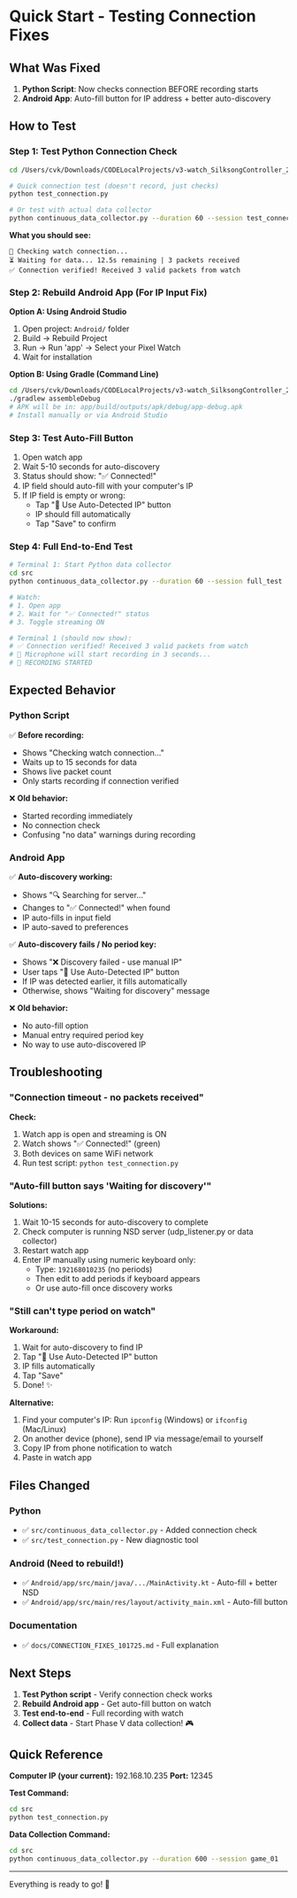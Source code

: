 # Quick Start - Testing Connection Fixes

## What Was Fixed

1. **Python Script**: Now checks connection BEFORE recording starts
2. **Android App**: Auto-fill button for IP address + better auto-discovery

## How to Test

### Step 1: Test Python Connection Check

```bash
cd /Users/cvk/Downloads/CODELocalProjects/v3-watch_SilksongController_25TPE/src

# Quick connection test (doesn't record, just checks)
python test_connection.py

# Or test with actual data collector
python continuous_data_collector.py --duration 60 --session test_connection
```

**What you should see:**
```
📱 Checking watch connection...
⏳ Waiting for data... 12.5s remaining | 3 packets received
✅ Connection verified! Received 3 valid packets from watch
```

### Step 2: Rebuild Android App (For IP Input Fix)

**Option A: Using Android Studio**
1. Open project: `Android/` folder
2. Build → Rebuild Project
3. Run → Run 'app' → Select your Pixel Watch
4. Wait for installation

**Option B: Using Gradle (Command Line)**
```bash
cd /Users/cvk/Downloads/CODELocalProjects/v3-watch_SilksongController_25TPE/Android
./gradlew assembleDebug
# APK will be in: app/build/outputs/apk/debug/app-debug.apk
# Install manually or via Android Studio
```

### Step 3: Test Auto-Fill Button

1. Open watch app
2. Wait 5-10 seconds for auto-discovery
3. Status should show: "✅ Connected!"
4. IP field should auto-fill with your computer's IP
5. If IP field is empty or wrong:
   - Tap "📡 Use Auto-Detected IP" button
   - IP should fill automatically
   - Tap "Save" to confirm

### Step 4: Full End-to-End Test

```bash
# Terminal 1: Start Python data collector
cd src
python continuous_data_collector.py --duration 60 --session full_test

# Watch:
# 1. Open app
# 2. Wait for "✅ Connected!" status
# 3. Toggle streaming ON

# Terminal 1 (should now show):
# ✅ Connection verified! Received 3 valid packets from watch
# 🎤 Microphone will start recording in 3 seconds...
# 🔴 RECORDING STARTED
```

## Expected Behavior

### Python Script
✅ **Before recording:**
- Shows "Checking watch connection..."
- Waits up to 15 seconds for data
- Shows live packet count
- Only starts recording if connection verified

❌ **Old behavior:**
- Started recording immediately
- No connection check
- Confusing "no data" warnings during recording

### Android App
✅ **Auto-discovery working:**
- Shows "🔍 Searching for server..."
- Changes to "✅ Connected!" when found
- IP auto-fills in input field
- IP auto-saved to preferences

✅ **Auto-discovery fails / No period key:**
- Shows "❌ Discovery failed - use manual IP"
- User taps "📡 Use Auto-Detected IP" button
- If IP was detected earlier, it fills automatically
- Otherwise, shows "Waiting for discovery" message

❌ **Old behavior:**
- No auto-fill option
- Manual entry required period key
- No way to use auto-discovered IP

## Troubleshooting

### "Connection timeout - no packets received"

**Check:**
1. Watch app is open and streaming is ON
2. Watch shows "✅ Connected!" (green)
3. Both devices on same WiFi network
4. Run test script: `python test_connection.py`

### "Auto-fill button says 'Waiting for discovery'"

**Solutions:**
1. Wait 10-15 seconds for auto-discovery to complete
2. Check computer is running NSD server (udp_listener.py or data collector)
3. Restart watch app
4. Enter IP manually using numeric keyboard only:
   - Type: `192168010235` (no periods)
   - Then edit to add periods if keyboard appears
   - Or use auto-fill once discovery works

### "Still can't type period on watch"

**Workaround:**
1. Wait for auto-discovery to find IP
2. Tap "📡 Use Auto-Detected IP" button
3. IP fills automatically
4. Tap "Save"
5. Done! ✨

**Alternative:**
1. Find your computer's IP: Run `ipconfig` (Windows) or `ifconfig` (Mac/Linux)
2. On another device (phone), send IP via message/email to yourself
3. Copy IP from phone notification to watch
4. Paste in watch app

## Files Changed

### Python
- ✅ `src/continuous_data_collector.py` - Added connection check
- ✅ `src/test_connection.py` - New diagnostic tool

### Android (Need to rebuild!)
- ✅ `Android/app/src/main/java/.../MainActivity.kt` - Auto-fill + better NSD
- ✅ `Android/app/src/main/res/layout/activity_main.xml` - Auto-fill button

### Documentation
- ✅ `docs/CONNECTION_FIXES_101725.md` - Full explanation

## Next Steps

1. **Test Python script** - Verify connection check works
2. **Rebuild Android app** - Get auto-fill button on watch
3. **Test end-to-end** - Full recording with watch
4. **Collect data** - Start Phase V data collection! 🎮

## Quick Reference

**Computer IP (your current):** 192.168.10.235
**Port:** 12345

**Test Command:**
```bash
cd src
python test_connection.py
```

**Data Collection Command:**
```bash
cd src
python continuous_data_collector.py --duration 600 --session game_01
```

---

Everything is ready to go! 🚀
